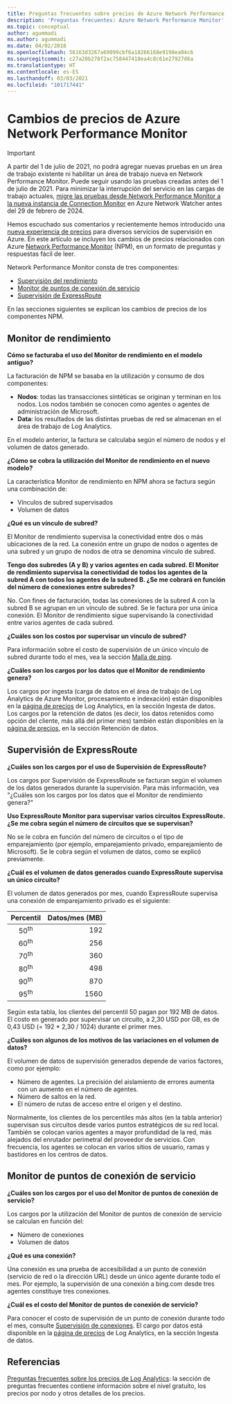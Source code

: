 ```yaml
---
title: Preguntas frecuentes sobre precios de Azure Network Performance Monitor | Microsoft Docs
description: 'Preguntas frecuentes: Azure Network Performance Monitor'
ms.topic: conceptual
author: agummadi
ms.author: agummadi
ms.date: 04/02/2018
ms.openlocfilehash: 56163d3267a69099cbf6a18266168e9198ea04c6
ms.sourcegitcommit: c27a20b278f2ac758447418ea4c8c61e27927d6a
ms.translationtype: HT
ms.contentlocale: es-ES
ms.lasthandoff: 03/03/2021
ms.locfileid: "101717441"
---
```

# <a name="pricing-changes-for-azure-network-performance-monitor"></a>Cambios de precios de Azure Network Performance Monitor

> [!IMPORTANT]
> A partir del 1 de julio de 2021, no podrá agregar nuevas pruebas en un área de trabajo existente ni habilitar un área de trabajo nueva en Network Performance Monitor. Puede seguir usando las pruebas creadas antes del 1 de julio de 2021. Para minimizar la interrupción del servicio en las cargas de trabajo actuales, [migre las pruebas desde Network Performance Monitor a la nueva instancia de Connection Monitor](../../network-watcher/migrate-to-connection-monitor-from-network-performance-monitor.md) en Azure Network Watcher antes del 29 de febrero de 2024.

Hemos escuchado sus comentarios y recientemente hemos introducido una [nueva experiencia de precios](https://azure.microsoft.com/blog/introducing-a-new-way-to-purchase-azure-monitoring-services/) para diversos servicios de supervisión en Azure. En este artículo se incluyen los cambios de precios relacionados con Azure [Network Performance Monitor](../../networking/network-monitoring-overview.md) (NPM), en un formato de preguntas y respuestas fácil de leer.

Network Performance Monitor consta de tres componentes:
* [Supervisión del rendimiento](../../networking/network-monitoring-overview.md#performance-monitor)
* [Monitor de puntos de conexión de servicio](../../networking/network-monitoring-overview.md)
* [Supervisión de ExpressRoute](../../networking/network-monitoring-overview.md#expressroute-monitor)

En las secciones siguientes se explican los cambios de precios de los componentes NPM.

## <a name="performance-monitor"></a>Monitor de rendimiento

**Cómo se facturaba el uso del Monitor de rendimiento en el modelo antiguo?**

La facturación de NPM se basaba en la utilización y consumo de dos componentes:
* **Nodos**: todas las transacciones sintéticas se originan y terminan en los nodos. Los nodos también se conocen como agentes o agentes de administración de Microsoft.
* **Data**: los resultados de las distintas pruebas de red se almacenan en el área de trabajo de Log Analytics.

En el modelo anterior, la factura se calculaba según el número de nodos y el volumen de datos generado. 

**¿Cómo se cobra la utilización del Monitor de rendimiento en el nuevo modelo?**

La característica Monitor de rendimiento en NPM ahora se factura según una combinación de: 

* Vínculos de subred supervisados
* Volumen de datos

**¿Qué es un vínculo de subred?**

El Monitor de rendimiento supervisa la conectividad entre dos o más ubicaciones de la red. La conexión entre un grupo de nodos o agentes de una subred y un grupo de nodos de otra se denomina vínculo de subred.

**Tengo dos subredes (A y B) y varios agentes en cada subred. El Monitor de rendimiento supervisa la conectividad de todos los agentes de la subred A con todos los agentes de la subred B. ¿Se me cobrará en función del número de conexiones entre subredes?**

No. Con fines de facturación, todas las conexiones de la subred A con la subred B se agrupan en un vínculo de subred. Se le factura por una única conexión. El Monitor de rendimiento sigue supervisando la conectividad entre varios agentes de cada subred.

**¿Cuáles son los costos por supervisar un vínculo de subred?**

Para información sobre el costo de supervisión de un único vínculo de subred durante todo el mes, vea la sección [Malla de ping](https://azure.microsoft.com/pricing/details/network-watcher/).

**¿Cuáles son los cargos por los datos que el Monitor de rendimiento genera?**

Los cargos por ingesta (carga de datos en el área de trabajo de Log Analytics de Azure Monitor, procesamiento e indexación) están disponibles en la [página de precios](https://azure.microsoft.com/pricing/details/log-analytics/) de Log Analytics, en la sección Ingesta de datos. Los cargos por la retención de datos (es decir, los datos retenidos como opción del cliente, más allá del primer mes) también están disponibles en la [página de precios](https://azure.microsoft.com/pricing/details/log-analytics/), en la sección Retención de datos.


## <a name="expressroute-monitor"></a>Supervisión de ExpressRoute

**¿Cuáles son los cargos por el uso de Supervisión de ExpressRoute?**

Los cargos por Supervisión de ExpressRoute se facturan según el volumen de los datos generados durante la supervisión. Para más información, vea "¿Cuáles son los cargos por los datos que el Monitor de rendimiento genera?"

**Uso ExpressRoute Monitor para supervisar varios circuitos ExpressRoute. ¿Se me cobra según el número de circuitos que se supervisan?**

No se le cobra en función del número de circuitos o el tipo de emparejamiento (por ejemplo, emparejamiento privado, emparejamiento de Microsoft). Se le cobra según el volumen de datos, como se explicó previamente.

**¿Cuál es el volumen de datos generados cuando ExpressRoute supervisa un único circuito?**

El volumen de datos generados por mes, cuando ExpressRoute supervisa una conexión de emparejamiento privado es el siguiente:

|Percentil      |Datos/mes (MB)|
| :---:          |           ---:|
|50<sup>th</sup> |            192|
|60<sup>th</sup> |            256|
|70<sup>th</sup> |            360|
|80<sup>th</sup> |            498|
|90<sup>th</sup> |            870|
|95<sup>th</sup> |           1560|


Según esta tabla, los clientes del percentil 50 pagan por 192 MB de datos. El costo en generado por supervisar un circuito, a 2,30 USD por GB, es de 0,43 USD (= 192 * 2,30 / 1024) durante el primer mes.

**¿Cuáles son algunos de los motivos de las variaciones en el volumen de datos?**

El volumen de datos de supervisión generados depende de varios factores, como por ejemplo:
* Número de agentes. La precisión del aislamiento de errores aumenta con un aumento en el número de agentes.
* Número de saltos en la red.
* El número de rutas de acceso entre el origen y el destino.

Normalmente, los clientes de los percentiles más altos (en la tabla anterior) supervisan sus circuitos desde varios puntos estratégicos de su red local. También se colocan varios agentes a mayor profundidad de la red, más alejados del enrutador perimetral del proveedor de servicios. Con frecuencia, los agentes se colocan en varios sitios de usuario, ramas y bastidores en los centros de datos.

## <a name="service-endpoint-monitor"></a>Monitor de puntos de conexión de servicio

**¿Cuáles son los cargos por el uso del Monitor de puntos de conexión de servicio?**

Los cargos por la utilización del Monitor de puntos de conexión de servicio se calculan en función del:
* Número de conexiones
* Volumen de datos

**¿Qué es una conexión?**

Una conexión es una prueba de accesibilidad a un punto de conexión (servicio de red o la dirección URL) desde un único agente durante todo el mes. Por ejemplo, la supervisión de una conexión a bing.com desde tres agentes constituye tres conexiones.

**¿Cuál es el costo del Monitor de puntos de conexión de servicio?**

Para conocer el costo de supervisión de un punto de conexión durante todo el mes, consulte [Supervisión de conexiones](https://azure.microsoft.com/pricing/details/network-watcher/). El cargo por datos está disponible en la [página de precios](https://azure.microsoft.com/pricing/details/log-analytics/) de Log Analytics, en la sección Ingesta de datos.

## <a name="references"></a>Referencias

[Preguntas frecuentes sobre los precios de Log Analytics](https://azure.microsoft.com/pricing/details/log-analytics/): la sección de preguntas frecuentes contiene información sobre el nivel gratuito, los precios por nodo y otros detalles de los precios.